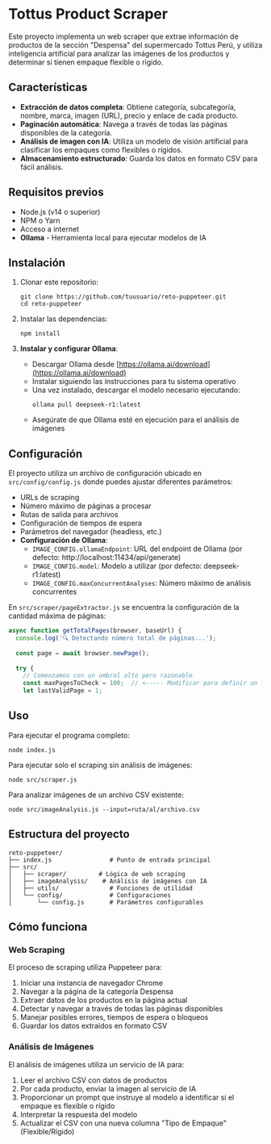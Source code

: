 # Tottus Product Scraper

Este proyecto implementa un web scraper que extrae información de productos de la sección "Despensa" del supermercado Tottus Perú, y utiliza inteligencia artificial para analizar las imágenes de los productos y determinar si tienen empaque flexible o rígido.

## Características

- **Extracción de datos completa**: Obtiene categoría, subcategoría, nombre, marca, imagen (URL), precio y enlace de cada producto.
- **Paginación automática**: Navega a través de todas las páginas disponibles de la categoría.
- **Análisis de imagen con IA**: Utiliza un modelo de visión artificial para clasificar los empaques como flexibles o rígidos.
- **Almacenamiento estructurado**: Guarda los datos en formato CSV para fácil análisis.

## Requisitos previos

- Node.js (v14 o superior)
- NPM o Yarn
- Acceso a internet
- **Ollama** - Herramienta local para ejecutar modelos de IA

## Instalación

1. Clonar este repositorio:
   ```
   git clone https://github.com/tuusuario/reto-puppeteer.git
   cd reto-puppeteer
   ```

2. Instalar las dependencias:
   ```
   npm install
   ```

3. **Instalar y configurar Ollama**:
   - Descargar Ollama desde [https://ollama.ai/download](https://ollama.ai/download)
   - Instalar siguiendo las instrucciones para tu sistema operativo
   - Una vez instalado, descargar el modelo necesario ejecutando:
     ```
     ollama pull deepseek-r1:latest
     ```
   - Asegúrate de que Ollama esté en ejecución para el análisis de imágenes

## Configuración

El proyecto utiliza un archivo de configuración ubicado en `src/config/config.js` donde puedes ajustar diferentes parámetros:

- URLs de scraping
- Número máximo de páginas a procesar
- Rutas de salida para archivos
- Configuración de tiempos de espera
- Parámetros del navegador (headless, etc.)
- **Configuración de Ollama**:
  - `IMAGE_CONFIG.ollamaEndpoint`: URL del endpoint de Ollama (por defecto: http://localhost:11434/api/generate)
  - `IMAGE_CONFIG.model`: Modelo a utilizar (por defecto: deepseek-r1:latest)
  - `IMAGE_CONFIG.maxConcurrentAnalyses`: Número máximo de análisis concurrentes


En `src/scraper/pageExtractor.js` se encuentra la configuración de la cantidad máxima de páginas:

```javascript
async function getTotalPages(browser, baseUrl) {
  console.log('🔍 Detectando número total de páginas...');
  
  const page = await browser.newPage();
  
  try {
    // Comenzamos con un umbral alto pero razonable
    const maxPagesToCheck = 100;  // <----- Modificar para definir un límite
    let lastValidPage = 1;
```

## Uso

Para ejecutar el programa completo:

```
node index.js
```

Para ejecutar solo el scraping sin análisis de imágenes:

```
node src/scraper.js
```

Para analizar imágenes de un archivo CSV existente:

```
node src/imageAnalysis.js --input=ruta/al/archivo.csv
```

## Estructura del proyecto

```
reto-puppeteer/
├── index.js                # Punto de entrada principal
├── src/
│   ├── scraper/         # Lógica de web scraping
│   ├── imageAnalysis/    # Análisis de imágenes con IA
│   ├── utils/              # Funciones de utilidad
│   └── config/             # Configuraciones
│       └── config.js       # Parámetros configurables
```

## Cómo funciona

### Web Scraping

El proceso de scraping utiliza Puppeteer para:

1. Iniciar una instancia de navegador Chrome
2. Navegar a la página de la categoría Despensa
3. Extraer datos de los productos en la página actual
4. Detectar y navegar a través de todas las páginas disponibles
5. Manejar posibles errores, tiempos de espera o bloqueos
6. Guardar los datos extraídos en formato CSV

### Análisis de Imágenes

El análisis de imágenes utiliza un servicio de IA para:

1. Leer el archivo CSV con datos de productos
2. Por cada producto, enviar la imagen al servicio de IA
3. Proporcionar un prompt que instruye al modelo a identificar si el empaque es flexible o rígido
4. Interpretar la respuesta del modelo
5. Actualizar el CSV con una nueva columna "Tipo de Empaque" (Flexible/Rígido)